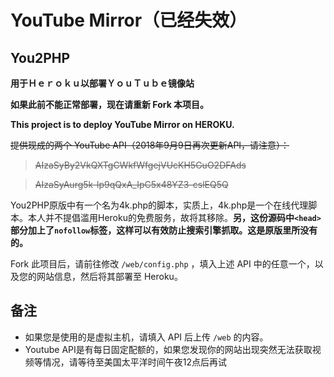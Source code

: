 # YouTube Mirror（已经失效）
## You2PHP

**用于Ｈｅｒｏｋｕ以部署ＹｏｕＴｕｂｅ镜像站**

**如果此前不能正常部署，现在请重新 Fork 本项目。**

**This project is to deploy YouTube Mirror on HEROKU.**

~~提供现成的两个 YouTube API（2018年9月9日再次更新API，请注意）：~~

> ~~AIzaSyBy2VkQXTgCWkfWfgejVUcKH5GuO2DFAds~~

> ~~AIzaSyAurg5k-lp9qQxA_IpC5x48YZ3-cslEQ5Q~~

You2PHP原版中有一个名为4k.php的脚本，实质上，4k.php是一个在线代理脚本。本人并不提倡滥用Heroku的免费服务，故将其移除。**另，这份源码中`<head>`部分加上了`nofollow`标签，这样可以有效防止搜索引擎抓取。这是原版里所没有的。**

Fork 此项目后，请前往修改 `/web/config.php` ，填入上述 API 中的任意一个，以及您的网站信息，然后将其部署至 Heroku。

## 备注

 - 如果您是使用的是虚拟主机，请填入 API 后上传 `/web` 的内容。
 - Youtube API是有每日固定配额的，如果您发现你的网站出现突然无法获取视频等情况，请等待至美国太平洋时间午夜12点后再试
